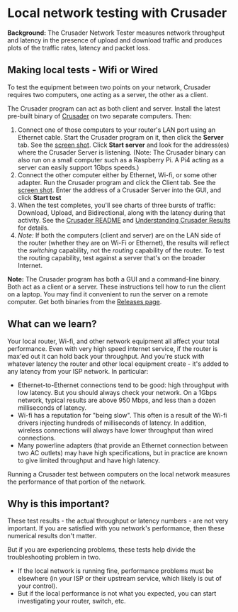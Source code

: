 # Local network testing with Crusader

**Background:**
The Crusader Network Tester measures network throughput
and latency in the presence of upload and download traffic
and produces plots of the traffic rates, latency and packet loss.

## Making local tests - Wifi or Wired

To test the equipment between two points on your network,
Crusader requires two computers,
one acting as a server, the other as a client.

The Crusader program can act as both client and server.
Install the latest pre-built binary of
[Crusader](https://github.com/Zoxc/crusader/releases)
on two separate computers. Then:

1. Connect one of those computers to your router's LAN port using an
  Ethernet cable.
  Start the Crusader program on it, then click the **Server** tab. See the
  [screen shot](../media/Crusader-Server.png).
  Click **Start server** and look for the
  address(es) where the Crusader Server is listening.
  (Note: The Crusader binary can also run on a small
  computer such as a Raspberry Pi.
  A Pi4 acting as a server can easily support 1Gbps speeds.)
2. Connect the other computer either by Ethernet, Wi-fi,
  or some other adapter.
  Run the Crusader program and click the Client tab. See the
  [screen shot](../media/Crusader-Client.png).
  Enter the address of a Crusader Server into the GUI,
  and click **Start test**
3. When the test completes, you'll see charts of three bursts of traffic:
  Download, Upload, and Bidirectional,
  along with the latency during that activity.
  See the
  [Crusader README](../README.md) and
  [Understanding Crusader Results](./RESULTS.md)
  for details.
4. _Note:_ If both the computers (client and server) are on the LAN
   side of the router (whether they are on Wi-Fi or Ethernet),
   the results will reflect the _switching_ capability, not the
   _routing_ capability of the router.
   To test the routing capability, test against a server that's
   on the broader Internet.

**Note:** The Crusader program has both a GUI and a command-line binary.
Both act as a client or a server.
These instructions tell how to run the client on a laptop.
You may find it convenient to run the server on a remote computer.
Get both binaries from the
[Releases page](https://github.com/Zoxc/crusader/releases).

## What can we learn?

Your local router, Wi-fi, and other network equipment
all affect your total performance.
Even with very high speed internet service,
if the router is max'ed out it can hold back your throughput.
And you're stuck with whatever latency the router and
other local equipment create - it's added to any latency from your ISP network.
In particular:

* Ethernet-to-Ethernet connections tend to be good:
  high throughput with low latency.
  But you should always check your network.
  On a 1Gbps network, typical results are above 950 Mbps,
  and less than a dozen milliseconds of latency.
* Wi-fi has a reputation for "being slow".
  This often is a result of the Wi-fi drivers injecting
  hundreds of milliseconds of latency.
  In addition, wireless connections will always have lower
  throughput than wired connections.
* Many powerline adapters (that provide an Ethernet connection
  between two AC outlets) may have high specifications,
  but in practice are known to give limited throughput
  and have high latency.

Running a Crusader test between computers on the local network measures
the performance of that portion of the network.

## Why is this important?

These test results - the actual throughput or latency numbers -
are not very important.
If you are satisfied with you network's performance,
then these numerical results don't matter.

But if you are experiencing problems,
these tests help divide the troubleshooting problem in two.

* If the local network is running fine,
  performance problems must be elsewhere 
  (in your ISP or their upstream service,
  which likely is out of your control).
* But if the local performance is not what you expected,
  you can start investigating your router, switch, etc.
